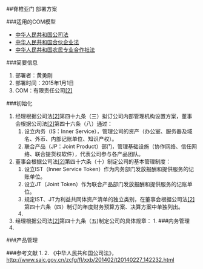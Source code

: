 ##脊椎亚门
部署方案

###适用的COM模型
* [中华人民共和国公司法](http://www.saic.gov.cn/zcfg/fl/xxb/201402/t20140227_142232.html)
* [中华人民共和国合伙企业法](http://www.gov.cn/ziliao/flfg/2006-08/28/content_371399.htm)
* [中华人民共和国农民专业合作社法](http://www.gov.cn/jrzg/2006-10/31/content_429182.htm)

<a name="brief" id="brief"></a>
###简要信息
1. 部署者：黄勇刚
2. 部署时间：2015年1月1日
3. COM：有限责任公司[[2]](#ref2)

<a name="init" id="init"></a>
###初始化
1. 经理根据公司法[[2]](#ref2)第四十九条（三）拟订公司内部管理机构设置方案，董事会根据公司法[[2]](#ref2)第四十六条（八）通过：
	1. 设立内务（IS：Inner Service），管理公司的资产（办公室、服务器及域名、外币、内部记账单位、知识产权）。
	2. 联合产品（JP：Joint Product）部门，管理基础设施（协作网络、信任网络、联合提货权软件），代表公司参与各产品团队。
2. 董事会根据公司法[[2]](#ref2)第四十六条（十）制定公司的基本管理制度：
	1. 设立IST（Inner Service Token）作为内务部门发放报酬和提供服务的记账单位。
	2. 设立JT（Joint Token）作为联合产品部门发放报酬和提供服务的记账单位。
	3. 规定IST、JT为利益共同体资产清单的独立类别，在董事会根据公司法[[2]](#ref2)第四十六条（四）制订的年度财务预算方案、决算方案中单独列出。
	4. 
3. 经理根据公司法[[2]](#ref2)第四十九条（五)制定公司的具体规章：
	1. 
###内务管理
1. 

###产品管理


###参考文献
1. 
2. <a name="ref2" id="ref2"></a>《中华人民共和国公司法》，http://www.saic.gov.cn/zcfg/fl/xxb/201402/t20140227_142232.html